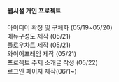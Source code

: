 #### 웹시설 개인 프로젝트
아이디어 확정 및 구체화 (05/19~05/20)<br>
메뉴구성도 제작 (05/21)<br>
플로우차트 제작 (05/21)<br>
와이어프레임 제작 (05/21)<br>
프로젝트 주제 소개글 작성 (05/22) <br>
로그인 페이지 제작(06/1~)
